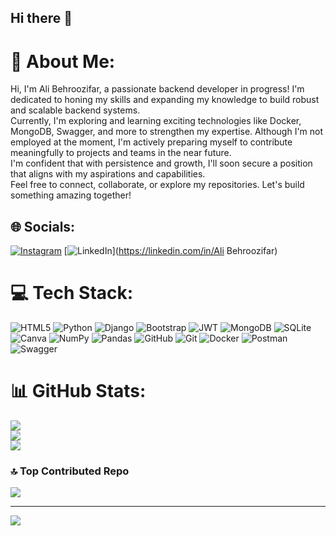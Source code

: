 ## Hi there 👋

# 💫 About Me:
Hi, I'm Ali Behroozifar, a passionate backend developer in progress! I'm dedicated to honing my skills and expanding my knowledge to build robust and scalable backend systems.<br>Currently, I'm exploring and learning exciting technologies like Docker, MongoDB, Swagger, and more to strengthen my expertise. Although I'm not employed at the moment, I'm actively preparing myself to contribute meaningfully to projects and teams in the near future.<br>I'm confident that with persistence and growth, I'll soon secure a position that aligns with my aspirations and capabilities.<br>Feel free to connect, collaborate, or explore my repositories. Let's build something amazing together!


## 🌐 Socials:
[![Instagram](https://img.shields.io/badge/Instagram-%23E4405F.svg?logo=Instagram&logoColor=white)](https://instagram.com/alybehroozi) [![LinkedIn](https://img.shields.io/badge/LinkedIn-%230077B5.svg?logo=linkedin&logoColor=white)](https://linkedin.com/in/Ali Behroozifar) 

# 💻 Tech Stack:
![HTML5](https://img.shields.io/badge/html5-%23E34F26.svg?style=for-the-badge&logo=html5&logoColor=white) ![Python](https://img.shields.io/badge/python-3670A0?style=for-the-badge&logo=python&logoColor=ffdd54) ![Django](https://img.shields.io/badge/django-%23092E20.svg?style=for-the-badge&logo=django&logoColor=white) ![Bootstrap](https://img.shields.io/badge/bootstrap-%238511FA.svg?style=for-the-badge&logo=bootstrap&logoColor=white) ![JWT](https://img.shields.io/badge/JWT-black?style=for-the-badge&logo=JSON%20web%20tokens) ![MongoDB](https://img.shields.io/badge/MongoDB-%234ea94b.svg?style=for-the-badge&logo=mongodb&logoColor=white) ![SQLite](https://img.shields.io/badge/sqlite-%2307405e.svg?style=for-the-badge&logo=sqlite&logoColor=white) ![Canva](https://img.shields.io/badge/Canva-%2300C4CC.svg?style=for-the-badge&logo=Canva&logoColor=white) ![NumPy](https://img.shields.io/badge/numpy-%23013243.svg?style=for-the-badge&logo=numpy&logoColor=white) ![Pandas](https://img.shields.io/badge/pandas-%23150458.svg?style=for-the-badge&logo=pandas&logoColor=white) ![GitHub](https://img.shields.io/badge/github-%23121011.svg?style=for-the-badge&logo=github&logoColor=white) ![Git](https://img.shields.io/badge/git-%23F05033.svg?style=for-the-badge&logo=git&logoColor=white) ![Docker](https://img.shields.io/badge/docker-%230db7ed.svg?style=for-the-badge&logo=docker&logoColor=white) ![Postman](https://img.shields.io/badge/Postman-FF6C37?style=for-the-badge&logo=postman&logoColor=white) ![Swagger](https://img.shields.io/badge/-Swagger-%23Clojure?style=for-the-badge&logo=swagger&logoColor=white)
# 📊 GitHub Stats:
![](https://github-readme-stats.vercel.app/api?username=Aly-bf&theme=dark&hide_border=false&include_all_commits=false&count_private=false)<br/>
![](https://github-readme-streak-stats.herokuapp.com/?user=Aly-bf&theme=dark&hide_border=false)<br/>
![](https://github-readme-stats.vercel.app/api/top-langs/?username=Aly-bf&theme=dark&hide_border=false&include_all_commits=false&count_private=false&layout=compact)

### 🔝 Top Contributed Repo
![](https://github-contributor-stats.vercel.app/api?username=Aly-bf&limit=5&theme=dark&combine_all_yearly_contributions=true)

---
[![](https://visitcount.itsvg.in/api?id=Aly-bf&icon=0&color=0)](https://visitcount.itsvg.in)

<!-- Proudly created with GPRM ( https://gprm.itsvg.in ) -->
